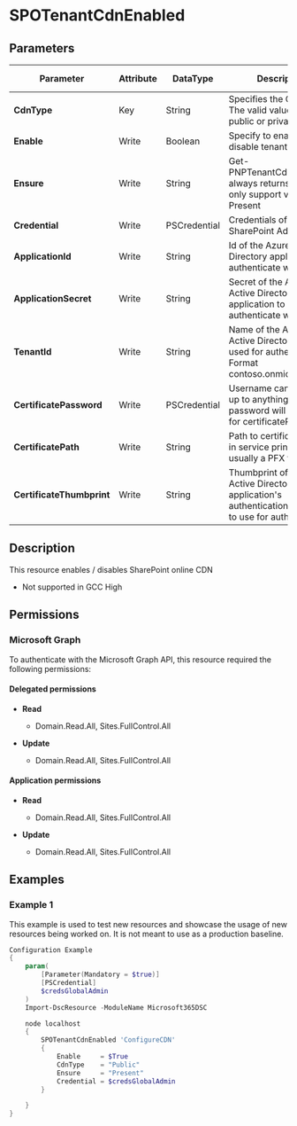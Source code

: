 ﻿# SPOTenantCdnEnabled

## Parameters

| Parameter | Attribute | DataType | Description | Allowed Values |
| --- | --- | --- | --- | --- |
| **CdnType** | Key | String | Specifies the CDN type. The valid values are public or private. | `Public`, `Private` |
| **Enable** | Write | Boolean | Specify to enable or disable tenant CDN. | |
| **Ensure** | Write | String | Get-PNPTenantCdnEnabled always returns a value, only support value is Present | `Present` |
| **Credential** | Write | PSCredential | Credentials of the SharePoint Admin | |
| **ApplicationId** | Write | String | Id of the Azure Active Directory application to authenticate with. | |
| **ApplicationSecret** | Write | String | Secret of the Azure Active Directory application to authenticate with. | |
| **TenantId** | Write | String | Name of the Azure Active Directory tenant used for authentication. Format contoso.onmicrosoft.com | |
| **CertificatePassword** | Write | PSCredential | Username can be made up to anything but password will be used for certificatePassword | |
| **CertificatePath** | Write | String | Path to certificate used in service principal usually a PFX file. | |
| **CertificateThumbprint** | Write | String | Thumbprint of the Azure Active Directory application's authentication certificate to use for authentication. | |

## Description

This resource enables / disables SharePoint online CDN

* Not supported in GCC High

## Permissions

### Microsoft Graph

To authenticate with the Microsoft Graph API, this resource required the following permissions:

#### Delegated permissions

- **Read**

    - Domain.Read.All, Sites.FullControl.All

- **Update**

    - Domain.Read.All, Sites.FullControl.All

#### Application permissions

- **Read**

    - Domain.Read.All, Sites.FullControl.All

- **Update**

    - Domain.Read.All, Sites.FullControl.All

## Examples

### Example 1

This example is used to test new resources and showcase the usage of new resources being worked on.
It is not meant to use as a production baseline.

```powershell
Configuration Example
{
    param(
        [Parameter(Mandatory = $true)]
        [PSCredential]
        $credsGlobalAdmin
    )
    Import-DscResource -ModuleName Microsoft365DSC

    node localhost
    {
        SPOTenantCdnEnabled 'ConfigureCDN'
        {
            Enable     = $True
            CdnType    = "Public"
            Ensure     = "Present"
            Credential = $credsGlobalAdmin
        }

    }
}
```

